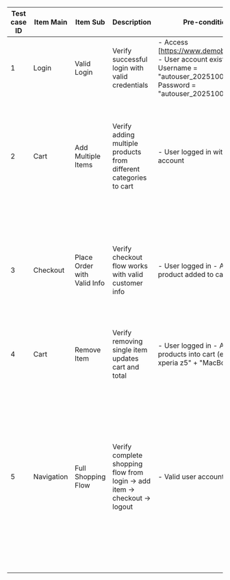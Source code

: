 |Test case ID | Item Main | Item Sub | Description | Pre-conditions | Step | Expected Results|
|--- | --- | --- | --- | --- | --- | ---|
|1 | Login | Valid Login | Verify successful login with valid credentials | - Access [https://www.demoblaze.com/]</br>- User account exists: </br>Username = "autouser_20251005_1234", </br>Password = "autouser_20251005_1234" | 1. Click [Log in] button</br>2. Input Username = "autouser_20251005_1234"</br>3. Input Password = "autouser_20251005_1234"</br>4. Click [Log in] | 1. Modal closes, user stays on Home page</br>2. Navbar shows text "Welcome autouser_20251005_1234"</br>3. Display [Log out] button</br>4. Hide [Log in] button|
|2 | Cart | Add Multiple Items | Verify adding multiple products from different categories to cart | - User logged in with valid account | 1. From Home page, click category [Phones]</br>2. Click product "Samsung galaxy s6"</br>3. Click [Add to cart], accept alert</br>4. Click [Home] from navbar</br>5. Click category [Laptops]</br>6. Click product "MacBook Pro"</br>7. Click [Add to cart], accept alert</br>8. Click [Cart] | 1. Cart page displays</br>2 products: "Samsung galaxy s6", "MacBook Pro"2. Display correct prices for each item</br>3. Total = sum of product prices|
|3 | Checkout | Place Order with Valid Info | Verify checkout flow works with valid customer info | - User logged in - At least 1 product added to cart | 1. Navigate to [Cart]</br>2. Verify item(s) displayed with correct name & price</br>3. Click [Place Order]</br>4. Fill info:</br>- Name = "John Doe"</br>- Country = "USA"</br>- City = "New York"</br>- Credit Card = "4111111111111111"</br>- Month = "12"</br>- Year = "2025"</br>5. Click [Purchase] | 1. Confirmation popup displayed with "Thank you for your purchase!"</br>2. Display Order ID and Amount</br>3. Click [OK] closes popup and redirects to Home page</br>4. Cart is cleared|
|4 | Cart | Remove Item | Verify removing single item updates cart and total | - User logged in - Add 2 products into cart (e.g., "Sony xperia z5" + "MacBook Air") | 1. Go to [Cart]</br>2. Verify both items are displayed</br>3. Click [Delete] on "Sony xperia z5"</br>4. Observe cart | 1. "Sony xperia z5" removed from cart</br>2. Only "MacBook Air" remains</br>3. Total updated = price of "MacBook Air" only|
|5 | Navigation | Full Shopping Flow | Verify complete shopping flow from login → add item → checkout → logout | - Valid user account exists | 1. Login with valid user</br>2. Go to [Laptops] category</br>3. Select "Sony vaio i5" and add to cart</br>4. Go back Home, go to [Monitors] category</br>5. Select "Apple monitor 24" and add to cart</br>6. Go to [Cart], verify both items present</br>7. Click [Place Order], fill info: </br>Name=Anna, </br>Country=VN, </br>City=HCM, </br>Credit Card=12345678, </br>Month=01, </br>Year=20268. </br>Click [Purchase], confirm success</br>9. Click [OK] in confirmation</br>10. Click [Log out] | 1. Products added correctly to cart</br>2. Checkout completed successfully with confirmation message & order details</br>3. Redirected to Home page</br>4. User logs out and sees [Log in] option again|
